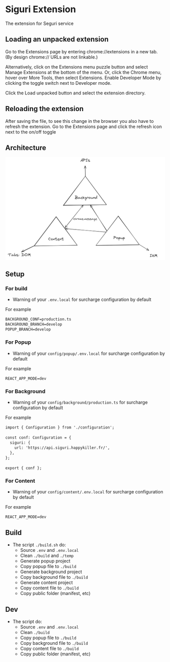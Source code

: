 # Siguri Extension

The extension for Seguri service

## Loading an unpacked extension

Go to the Extensions page by entering chrome://extensions in a new tab. (By design chrome:// URLs are not linkable.)

Alternatively, click on the Extensions menu puzzle button and select Manage Extensions at the bottom of the menu.
Or, click the Chrome menu, hover over More Tools, then select Extensions.
Enable Developer Mode by clicking the toggle switch next to Developer mode.

Click the Load unpacked button and select the extension directory.

## Reloading the extension

After saving the file, to see this change in the browser you also have to refresh the extension. Go to the Extensions page and click the refresh icon next to the on/off toggle

## Architecture

![Drag Racing](arch.png)

## Setup

### For build

* Warning of your `.env.local` for surcharge configuration by default

For example
```
BACKGROUND_CONF=production.ts
BACKGROUND_BRANCH=develop
POPUP_BRANCH=develop
```

### For Popup

* Warning of your `config/popup/.env.local` for surcharge configuration by default

For example
```
REACT_APP_MODE=dev
```

### For Background

* Warning of your `config/background/production.ts` for surcharge configuration by default

For example
```
import { Configuration } from './configuration';

const conf: Configuration = {
  siguri: {
    url: 'https://api.siguri.happykiller.fr/',
  },
};

export { conf };
```

### For Content

* Warning of your `config/content/.env.local` for surcharge configuration by default

For example
```
REACT_APP_MODE=dev
```

## Build

* The script `./build.sh` do:
  * Source `.env` and `.env.local`
  * Clean `./build` and `./temp` 
  * Generate popup project
  * Copy popup file to `./build`
  * Generate background project
  * Copy background file to `./build`
  * Generate content project
  * Copy content file to `./build`
  * Copy public folder (manifest, etc)

## Dev

* The script do:
  * Source `.env` and `.env.local`
  * Clean `./build`
  * Copy popup file to `./build`
  * Copy background file to `./build`
  * Copy content file to `./build`
  * Copy public folder (manifest, etc)